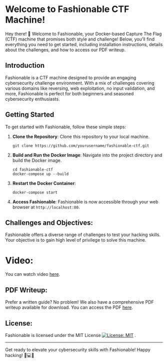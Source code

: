 # Welcome to Fashionable CTF Machine!

Hey there! 👋 Welcome to Fashionable, your Docker-based Capture The Flag (CTF) machine that promises both style and challenge! Below, you'll find everything you need to get started, including installation instructions, details about the challenges, and how to access our PDF writeup.

## Introduction

Fashionable is a CTF machine designed to provide an engaging cybersecurity challenge environment. With a mix of challenges covering various domains like reversing, web exploitation, no input validation, and more, Fashionable is perfect for both beginners and seasoned cybersecurity enthusiasts.

## Getting Started

To get started with Fashionable, follow these simple steps:

1. **Clone the Repository**: Clone this repository to your local machine.

    ```
    git clone https://github.com/yourusername/fashionable-ctf.git
    ```

2. **Build and Run the Docker Image**: Navigate into the project directory and build the Docker image.

    ```
    cd fashionable-ctf
    docker-compose up --build
    ```

3. **Restart the Docker Container**:

    ```
    docker-compose start
    ```

4. **Access Fashionable**: Fashionable is now accessible through your web browser at `http://localhost:80`.

## Challenges and Objectives:

Fashionable offers a diverse range of challenges to test your hacking skills. Your objective is to gain high level of privilege to solve this machine.

# Video:
You can watch video [here](https://drive.google.com/file/d/1hPZFEzgpkM2JobWMlL7FlJqdm_tee9D6/view?pli=1).

## PDF Writeup:

Prefer a written guide? No problem! We also have a comprehensive PDF writeup available for download. You can access the PDF [here](https://github.com/cyber-evangelists/ctf-pro-ce/blob/main/pdf/Fashionable_2.pdf).


## License:

Fashionable is licensed under the MIT License [![License: MIT](https://img.shields.io/badge/License-MIT-yellow.svg)](https://opensource.org/licenses/MIT) .

---

Get ready to elevate your cybersecurity skills with Fashionable! Happy hacking! 🎩💻✨
